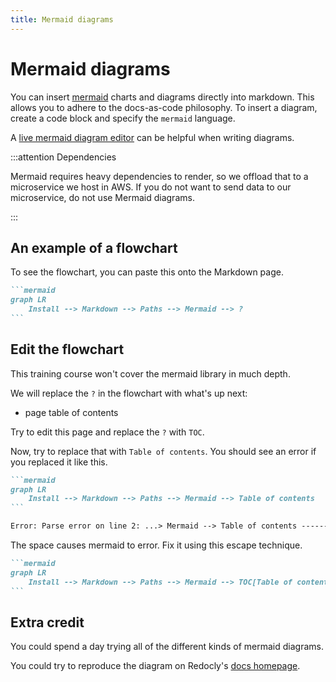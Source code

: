 ```yaml
---
title: Mermaid diagrams
---
```


# Mermaid diagrams

You can insert [mermaid](https://mermaidjs.github.io/) charts and diagrams directly into markdown. This allows you to adhere to the docs-as-code philosophy. To insert a diagram, create a code block and specify the `mermaid` language.

A [live mermaid diagram editor](https://mermaid.live/) can be helpful when writing diagrams.

:::attention Dependencies

Mermaid requires heavy dependencies to render, so we offload that to a microservice we host in AWS.
If you do not want to send data to our microservice, do not use Mermaid diagrams.

:::

## An example of a flowchart

To see the flowchart, you can paste this onto the Markdown page.

````md
```mermaid
graph LR
    Install --> Markdown --> Paths --> Mermaid --> ?
```
````

## Edit the flowchart

This training course won't cover the mermaid library in much depth.

We will replace the `?` in the flowchart with what's up next:

- page table of contents

Try to edit this page and replace the `?` with `TOC`.

Now, try to replace that with `Table of contents`.
You should see an error if you replaced it like this.

````md
```mermaid
graph LR
    Install --> Markdown --> Paths --> Mermaid --> Table of contents
```

Error: Parse error on line 2: ...> Mermaid --> Table of contents -----------------------^ Expecting 'SEMI', 'NEWLINE', 'EOF', 'AMP', 'START_LINK', 'LINK', got 'ALPHA'
````

The space causes mermaid to error. Fix it using this escape technique.

````md
```mermaid
graph LR
    Install --> Markdown --> Paths --> Mermaid --> TOC[Table of contents]
```
````

## Extra credit

You could spend a day trying all of the different kinds of mermaid diagrams.

You could try to reproduce the diagram on Redocly's [docs homepage](https://redocly.com/docs/).
